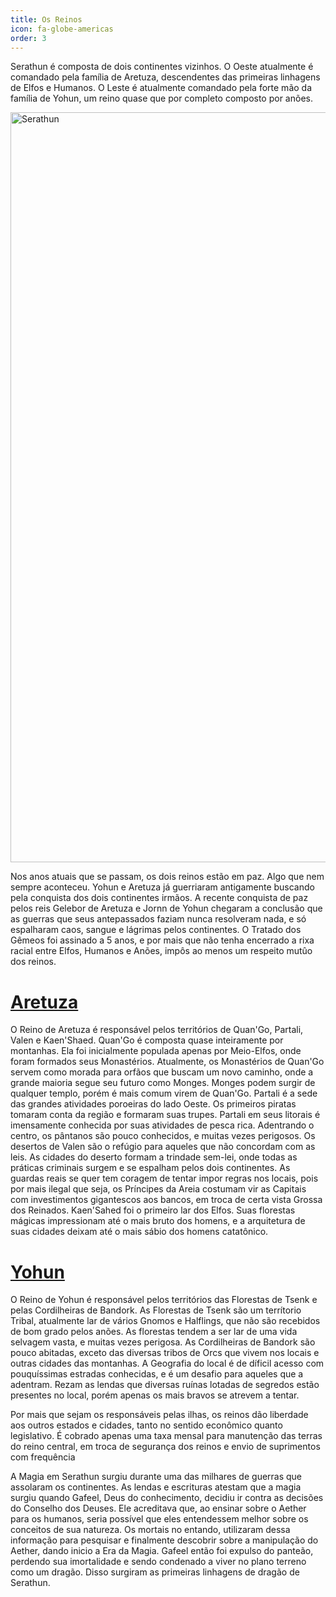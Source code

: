 ```yaml
---
title: Os Reinos
icon: fa-globe-americas
order: 3
---
```


Serathun é composta de dois continentes vizinhos. O Oeste atualmente é comandado pela família de Aretuza, descendentes das primeiras linhagens de Elfos e Humanos. O Leste é atualmente comandado pela forte mão da família de Yohun, um reino quase que por completo composto por anões.

<img src="./assets/images/Serathun.png" alt="Serathun" width="1200"/>

Nos anos atuais que se passam, os dois reinos estão em paz. Algo que nem sempre aconteceu.
Yohun e Aretuza já guerriaram antigamente buscando pela conquista dos dois continentes irmãos. A recente conquista de paz pelos reis Gelebor de Aretuza e Jornn de Yohun chegaram a conclusão que as guerras que seus antepassados faziam nunca resolveram nada, e só espalharam caos, sangue e lágrimas pelos continentes. O Tratado dos Gêmeos foi assinado a 5 anos, e por mais que não tenha encerrado a rixa racial entre Elfos, Humanos e Anões, impôs ao menos um respeito mutûo dos reinos.

# <ins>**Aretuza**</ins>

O Reino de Aretuza é responsável pelos territórios de Quan'Go, Partali, Valen e Kaen'Shaed.
Quan'Go é composta quase inteiramente por montanhas. Ela foi inicialmente populada apenas por Meio-Elfos, onde foram formados seus Monastérios. Atualmente, os Monastérios de Quan'Go servem como morada para orfãos que buscam um novo caminho, onde a grande maioria segue seu futuro como Monges. Monges podem surgir de qualquer templo, porém é mais comum virem de Quan'Go.
Partali é a sede das grandes atividades poroeiras do lado Oeste. Os primeiros piratas tomaram conta da região e formaram suas trupes. Partali em seus litorais é imensamente conhecida por suas atividades de pesca rica. Adentrando o centro, os pântanos são pouco conhecidos, e muitas vezes perigosos.
Os desertos de Valen são o refúgio para aqueles que não concordam com as leis. As cidades do deserto formam a trindade sem-lei, onde todas as práticas criminais surgem e se espalham pelos dois continentes. As guardas reais se quer tem coragem de tentar impor regras nos locais, pois por mais ilegal que seja, os Príncipes da Areia costumam vir as Capitais com investimentos gigantescos aos bancos, em troca de certa vista Grossa dos Reinados.
Kaen'Sahed foi o primeiro lar dos Elfos. Suas florestas mágicas impressionam até o mais bruto dos homens, e a arquitetura de suas cidades deixam até o mais sábio dos homens catatônico.

# <ins>**Yohun**</ins>

O Reino de Yohun é responsável pelos territórios das Florestas de Tsenk e pelas Cordilheiras de Bandork.
As Florestas de Tsenk são um terrítorio Tribal, atualmente lar de vários Gnomos e Halflings, que não são recebidos de bom grado pelos anões. As florestas tendem a ser lar de uma vida selvagem vasta, e muitas vezes perigosa.
As Cordilheiras de Bandork são pouco abitadas, exceto das diversas tribos de Orcs que vivem nos locais e outras cidades das montanhas. A Geografia do local é de díficil acesso com pouquíssimas estradas conhecidas, e é um desafio para aqueles que a adentram. Rezam as lendas que diversas ruínas lotadas de segredos estão presentes no local, porém apenas os mais bravos se atrevem a tentar.

Por mais que sejam os responsáveis pelas ilhas, os reinos dão liberdade aos outros estados e cidades, tanto no sentido econômico quanto legislativo. É cobrado apenas uma taxa mensal para manutenção das terras do reino central, em troca de segurança dos reinos e envio de suprimentos com frequência

A Magia em Serathun surgiu durante uma das milhares de guerras que assolaram os continentes. As lendas e escrituras atestam que a magia surgiu quando Gafeel, Deus do conhecimento, decidiu ir contra as decisões do Conselho dos Deuses. Ele acreditava que, ao ensinar sobre o Aether para os humanos, seria possível que eles entendessem melhor sobre os conceitos de sua natureza. Os mortais no entando, utilizaram dessa informação para pesquisar e finalmente descobrir sobre a manipulação do Aether, dando inicio a Era da Magia. Gafeel então foi expulso do panteão, perdendo sua imortalidade e sendo condenado a viver no plano terreno como um dragão. Disso surgiram as primeiras linhagens de dragão de Serathun.
